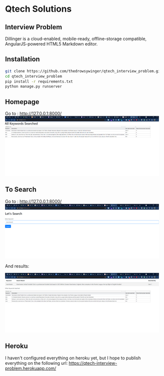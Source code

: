 # Qtech Solutions 
## Interview Problem

Dillinger is a cloud-enabled, mobile-ready, offline-storage compatible,
AngularJS-powered HTML5 Markdown editor.

## Installation

```sh
git clone https://github.com/thedrowsywinger/qtech_interview_problem.git
cd qtech_interview_problem
pip install -r requirements.txt
python manage.py runserver
```

## Homepage
Go to : http://127.0.0.1:8000/
![home page](./images_for_readme/home.PNG)

## To Search
Go to : http://127.0.0.1:8000/
![search page](./images_for_readme/search.PNG)

And results:

![results page](./images_for_readme/results.PNG)

## Heroku
I haven't configured everything on heroku yet, but I hope to publish everything on the following url: https://qtech-interview-problem.herokuapp.com/